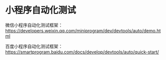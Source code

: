 # 小程序自动化测试

微信小程序自动化测试框架：https://developers.weixin.qq.com/miniprogram/dev/devtools/auto/demo.html

百度小程序自动化测试框架：https://smartprogram.baidu.com/docs/develop/devtools/auto/quick-start/
